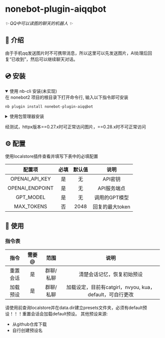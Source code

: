 # nonebot-plugin-aiqqbot

_✨ QQ中可以读图的聊天的机器人 ✨_

## 📖 介绍

由于手机qq发送图片时不可携带消息，所以这里可以先发送图片，AI处理后回复“已收到”，然后可以继续聊天对话。

## 💿 安装

<details open>
<summary>使用 nb-cli 安装(未实现)</summary>
在 nonebot2 项目的根目录下打开命令行, 输入以下指令即可安装

    nb plugin install nonebot-plugin-aiqqbot

</details>

<details>
<summary>使用包管理器安装</summary>
在 nonebot2 项目的插件目录下, 打开命令行, 根据你使用的包管理器, 输入相应的安装命令

<details>
<summary>pip</summary>

    pip install nonebot-plugin-aiqqbot
</details>

打开 nonebot2 项目根目录下的 `pyproject.toml` 文件, 在 `[tool.nonebot]` 部分追加写入（也记得在bot.py中加载pyproject.toml文件）

    plugins = ["nonebot_plugin_aiqqbot"]

</details>

经测试，httpx版本==0.27.x时可正常访问图片，==0.28.x时不可正常访问

## ⚙️ 配置

使用localstore插件查看并填写下表中的必填配置

| 配置项 | 必填 | 默认值 | 说明 |
|:-----:|:----:|:----:|:----:|
| OPENAI_API_KEY | 是 | 无 | API密钥 |
| OPENAI_ENDPOINT | 是 | 无 | API服务端点 |
| GPT_MODEL | 是 | 无 | 调用的GPT模型 |
| MAX_TOKENS | 否 | 2048 | 回复的最大token |

## 🎉 使用
### 指令表
| 指令 |  需要@ | 范围 | 说明 |
|:-----:|:----:|:----:|:----:|
| 重置会话 | 是 | 群聊/私聊 | 清楚会话记忆，恢复初始预设 |
| 加载预设 | 是 | 群聊/私聊 | 加载设定，目前有catgirl，nvyou, kua，default，可自行更改|

请使用前查询localstore并在data.dir建立presets文件夹，必须有default预设！！！重置会话会加载default预设。
其他预设来源:
+ 从github仓库下载
+ 自行创建预设名

